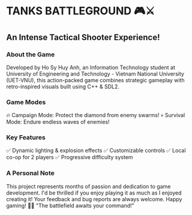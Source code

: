# TANKS BATTLEGROUND 🎮⚔️
## An Intense Tactical Shooter Experience!

### About the Game
Developed by Ho Sy Huy Anh, an Information Technology student at University of Engineering and Technology - Vietnam National University (UET-VNU), this action-packed game combines strategic gameplay with retro-inspired visuals built using C++ & SDL2.

### Game Modes
🔥 Campaign Mode: Protect the diamond from enemy swarms!
💀 Survival Mode: Endure endless waves of enemies!

### Key Features
✅ Dynamic lighting & explosion effects
✅ Customizable controls
✅ Local co-op for 2 players
✅ Progressive difficulty system

### A Personal Note
This project represents months of passion and dedication to game development. I'd be thrilled if you enjoy playing it as much as I enjoyed creating it! Your feedback and bug reports are always welcome.
Happy gaming! 🚀💥
"The battlefield awaits your command!"
